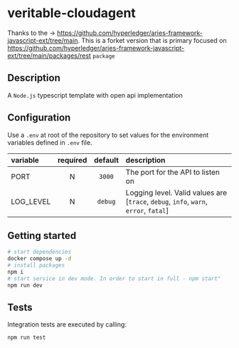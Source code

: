 # veritable-cloudagent

Thanks to the -> https://github.com/hyperledger/aries-framework-javascript-ext/tree/main. This is a forket version that is primary focused on https://github.com/hyperledger/aries-framework-javascript-ext/tree/main/packages/rest `package`

## Description

A `Node.js` typescript template with open api implementation

## Configuration

Use a `.env` at root of the repository to set values for the environment variables defined in `.env` file.

| variable        | required |        default         | description                                                                          |
| :-------------- | :------: | :--------------------: | :----------------------------------------------------------------------------------- |
| PORT            |    N     |         `3000`         | The port for the API to listen on                                                    |
| LOG_LEVEL       |    N     |        `debug`         | Logging level. Valid values are [`trace`, `debug`, `info`, `warn`, `error`, `fatal`] |

## Getting started

```sh
# start dependencies
docker compose up -d
# install packages
npm i
# start service in dev mode. In order to start in full - npm start"
npm run dev
```

## Tests

Integration tests are executed by calling:

```sh
npm run test
```
